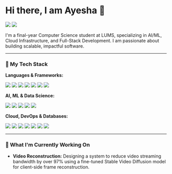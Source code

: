 # Hi there, I am Ayesha 👋

<a href="https://linkedin.com/in/ayesha-shafique-a2b48914b/"><img src="https://img.shields.io/badge/LinkedIn-0077B5?style=for-the-badge&logo=linkedin&logoColor=white" /></a>
<a href="mailto:ayeshashafique123@gmail.com"><img src="https://img.shields.io/badge/Email-D14836?style=for-the-badge&logo=gmail&logoColor=white" /></a>

I'm a final-year Computer Science student at LUMS, specializing in AI/ML, Cloud Infrastructure, and Full-Stack Development. I am passionate about building scalable, impactful software.

---

### 🔧 My Tech Stack

**Languages & Frameworks:**
<p>
  <img src="https://img.shields.io/badge/Python-3776AB?style=for-the-badge&logo=python&logoColor=white" />
  <img src="https://img.shields.io/badge/TypeScript-3178C6?style=for-the-badge&logo=typescript&logoColor=white" />
  <img src="https://img.shields.io/badge/JavaScript-F7DF1E?style=for-the-badge&logo=javascript&logoColor=black" />
  <img src="https://img.shields.io/badge/React-61DAFB?style=for-the-badge&logo=react&logoColor=black" />
  <img src="https://img.shields.io/badge/Node.js-339933?style=for-the-badge&logo=nodedotjs&logoColor=white" />
  <img src="https://img.shields.io/badge/Go-00ADD8?style=for-the-badge&logo=go&logoColor=white" />
  <img src="https://img.shields.io/badge/SQL-4479A1?style=for-the-badge&logo=postgresql&logoColor=white" />
</p>

**AI, ML & Data Science:**
<p>
  <img src="https://img.shields.io/badge/PyTorch-EE4C2C?style=for-the-badge&logo=pytorch&logoColor=white" />
  <img src="https://img.shields.io/badge/TensorFlow-FF6F00?style=for-the-badge&logo=tensorflow&logoColor=white" />
  <img src="https://img.shields.io/badge/scikit--learn-F7931E?style=for-the-badge&logo=scikitlearn&logoColor=white" />
  <img src="https://img.shields.io/badge/LangChain-FFFFFF?style=for-the-badge&logo=langchain&logoColor=black" />
  <img src="https://img.shields.io/badge/OpenAI-412991?style=for-the-badge&logo=openai&logoColor=white" />
</p>

**Cloud, DevOps & Databases:**
<p>
  <img src="https://img.shields.io/badge/Google_Cloud-4285F4?style=for-the-badge&logo=googlecloud&logoColor=white" />
  <img src="https://img.shields.io/badge/Azure-0089D6?style=for-the-badge&logo=microsoftazure&logoColor=white" />
  <img src="https://img.shields.io/badge/Docker-2496ED?style=for-the-badge&logo=docker&logoColor=white" />
  <img src="https://img.shields.io/badge/Pulumi-8A3391?style=for-the-badge&logo=pulumi&logoColor=white" />
  <img src="https://img.shields.io/badge/GitHub_Actions-2088FF?style=for-the-badge&logo=githubactions&logoColor=white" />
  <img src="https://img.shields.io/badge/PostgreSQL-4169E1?style=for-the-badge&logo=postgresql&logoColor=white" />
  <img src="https://img.shields.io/badge/MongoDB-47A248?style=for-the-badge&logo=mongodb&logoColor=white" />
</p>

---

### 🌱 What I'm Currently Working On

*   **Video Reconstruction:** Designing a system to reduce video streaming bandwidth by over 97% using a fine-tuned Stable Video Diffusion model for client-side frame reconstruction.
